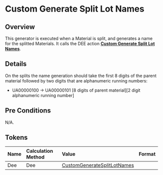 # Custom Generate Split Lot Names

## Overview

This generator is executed when a Material is split, and generates a name for the splitted Materials. It calls the DEE action **[Custom Generate Split Lot Names](/AMSOsram/tecspecs>artifacts>deeactions>CustomGenerateSplitLotNames)**.

## Details

On the splits the name generation should take the first 8 digits of the parent material followed by two digits that are alphanumeric running numbers:

* UA00000100 -> UA00000101 [8 digits of parent material][2 digit alphanumeric running number]

## Pre Conditions

N/A.

## Tokens

| Name             | Calculation Method | Value                                                                                                  | Format |
| :--------------- | :----------------- | :----------------------------------------------------------------------------------------------------- | :----- |
| Dee              | Dee                | [CustomGenerateSplitLotNames](/AMSOsram/tecspecs>artifacts>deeactions>CustomGenerateSplitLotNames) |        |
